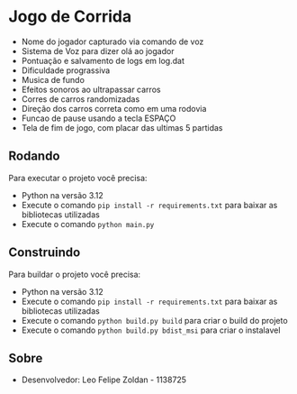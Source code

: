 # Jogo de Corrida
- Nome do jogador capturado via comando de voz
- Sistema de Voz para dizer olá ao jogador
- Pontuação e salvamento de logs em log.dat
- Dificuldade prograssiva
- Musica de fundo
- Efeitos sonoros ao ultrapassar carros
- Corres de carros randomizadas
- Direção dos carros correta como em uma rodovia
- Funcao de pause usando a tecla ESPAÇO
- Tela de fim de jogo, com placar das ultimas 5 partidas


## Rodando
Para executar o projeto você precisa:
- Python na versão 3.12
- Execute o comando `pip install -r requirements.txt` para baixar as bibliotecas utilizadas
- Execute o comando `python main.py`

## Construindo
Para buildar o projeto você precisa:
- Python na versão 3.12
- Execute o comando `pip install -r requirements.txt` para baixar as bibliotecas utilizadas
- Execute o comando `python build.py build` para criar o build do projeto
- Execute o comando `python build.py bdist_msi` para criar o instalavel


## Sobre
- Desenvolvedor: Leo Felipe Zoldan - 1138725
